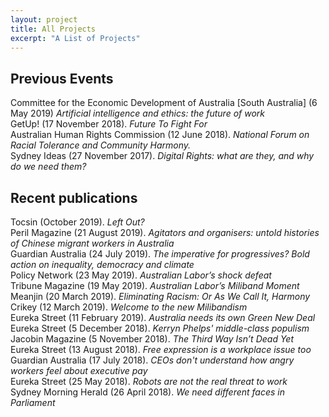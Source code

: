 ```yaml
---
layout: project
title: All Projects
excerpt: "A List of Projects"
---
```


<h2>Previous Events</h2>
    <p>  Committee for the Economic Development of Australia [South Australia] (6 May 2019) <i>Artificial intelligence and ethics: the future of work</i></br>
  GetUp! (17 November 2018). <i>Future To Fight For</i></br>
  Australian Human Rights Commission (12 June 2018). <i>National Forum on Racial Tolerance and Community Harmony.</i></br>
  Sydney Ideas (27 November 2017). <i>Digital Rights: what are they, and why do we need them?</i></br>
    </p>
  </div>
  <div class="tech">
    <h2>Recent publications</h2>
    <p>Tocsin (October 2019). <i>Left Out?</i></br>
  Peril Magazine (21 August 2019). <i>Agitators and organisers: untold histories of Chinese migrant workers in Australia</i></br>
      Guardian Australia (24 July 2019). <i>The imperative for progressives? Bold action on inequality, democracy and climate</i></br>
Policy Network (23 May 2019). <i>Australian Labor’s shock defeat</i></br>
Tribune Magazine (19 May 2019). <i>Australian Labor’s Miliband Moment</i></br>
Meanjin (20 March 2019). <i>Eliminating Racism: Or As We Call It, Harmony</i></br>
Crikey (12 March 2019). <i>Welcome to the new Milibandism</i></br>
Eureka Street (11 February 2019). <i>Australia needs its own Green New Deal</i></br>
Eureka Street (5 December 2018). <i>Kerryn Phelps' middle-class populism</i></br>
Jacobin Magazine (5 November 2018). <i>The Third Way Isn’t Dead Yet</i></br>
Eureka Street (13 August 2018). <i>Free expression is a workplace issue too</i></br>
Guardian Australia (17 July 2018). <i>CEOs don't understand how angry workers feel about executive pay</i></br>
Eureka Street (25 May 2018). <i>Robots are not the real threat to work</i></br>
Sydney Morning Herald (26 April 2018). <i>We need different faces in Parliament</i></br>
